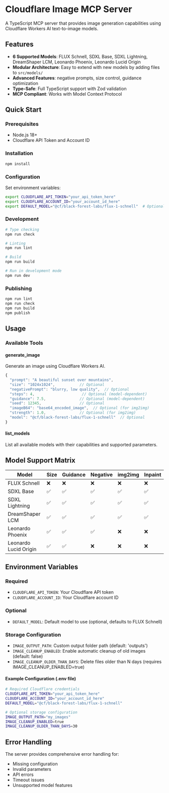 # Cloudflare Image MCP Server

A TypeScript MCP server that provides image generation capabilities using Cloudflare Workers AI text-to-image models.

## Features

- **6 Supported Models**: FLUX Schnell, SDXL Base, SDXL Lightning, DreamShaper LCM, Leonardo Phoenix, Leonardo Lucid Origin
- **Modular Architecture**: Easy to extend with new models by adding files to `src/models/`
- **Advanced Features**: negative prompts, size control, guidance optimization
- **Type-Safe**: Full TypeScript support with Zod validation
- **MCP Compliant**: Works with Model Context Protocol

## Quick Start

### Prerequisites

- Node.js 18+
- Cloudflare API Token and Account ID

### Installation

```bash
npm install
```

### Configuration

Set environment variables:

```bash
export CLOUDFLARE_API_TOKEN="your_api_token_here"
export CLOUDFLARE_ACCOUNT_ID="your_account_id_here"
export DEFAULT_MODEL="@cf/black-forest-labs/flux-1-schnell"  # Optional
```

### Development

```bash
# Type checking
npm run check

# Linting
npm run lint

# Build
npm run build

# Run in development mode
npm run dev
```

### Publishing

```bash
npm run lint
npm run check
npm run build
npm publish
```

## Usage

### Available Tools

#### generate_image

Generate an image using Cloudflare Workers AI.

```typescript
{
  "prompt": "A beautiful sunset over mountains",
  "size": "1024x1024",           // Optional
  "negativePrompt": "blurry, low quality",  // Optional
  "steps": 4,                     // Optional (model-dependent)
  "guidance": 7.5,               // Optional (model-dependent)
  "seed": 12345,                 // Optional
  "imageB64": "base64_encoded_image",  // Optional (for img2img)
  "strength": 1.0,               // Optional (for img2img)
  "model": "@cf/black-forest-labs/flux-1-schnell"  // Optional
}
```

#### list_models

List all available models with their capabilities and supported parameters.

## Model Support Matrix

| Model | Size | Guidance | Negative | img2img | Inpaint |
|-------|------|----------|----------|---------|--------|
| FLUX Schnell | ❌ | ❌ | ❌ | ❌ | ❌ |
| SDXL Base | ✅ | ✅ | ✅ | ✅ | ✅ |
| SDXL Lightning | ✅ | ✅ | ✅ | ✅ | ✅ |
| DreamShaper LCM | ✅ | ✅ | ✅ | ✅ | ✅ |
| Leonardo Phoenix | ✅ | ✅ | ✅ | ❌ | ❌ |
| Leonardo Lucid Origin | ✅ | ✅ | ❌ | ❌ | ❌ |

## Environment Variables

### Required
- `CLOUDFLARE_API_TOKEN`: Your Cloudflare API token
- `CLOUDFLARE_ACCOUNT_ID`: Your Cloudflare account ID

### Optional
- `DEFAULT_MODEL`: Default model to use (optional, defaults to FLUX Schnell)

### Storage Configuration
- `IMAGE_OUTPUT_PATH`: Custom output folder path (default: 'outputs')
- `IMAGE_CLEANUP_ENABLED`: Enable automatic cleanup of old images (default: false)
- `IMAGE_CLEANUP_OLDER_THAN_DAYS`: Delete files older than N days (requires IMAGE_CLEANUP_ENABLED=true)

#### Example Configuration (.env file)
```bash
# Required Cloudflare credentials
CLOUDFLARE_API_TOKEN="your_api_token_here"
CLOUDFLARE_ACCOUNT_ID="your_account_id_here"
DEFAULT_MODEL="@cf/black-forest-labs/flux-1-schnell"

# Optional storage configuration
IMAGE_OUTPUT_PATH="my_images"
IMAGE_CLEANUP_ENABLED=true
IMAGE_CLEANUP_OLDER_THAN_DAYS=30
```

## Error Handling

The server provides comprehensive error handling for:
- Missing configuration
- Invalid parameters
- API errors
- Timeout issues
- Unsupported model features
